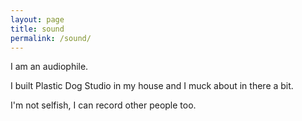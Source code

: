 ```yaml
---
layout: page
title: sound
permalink: /sound/
---
```


I am an audiophile.

I built Plastic Dog Studio in my house and I muck about in there a bit.

I'm not selfish, I can record other people too.
